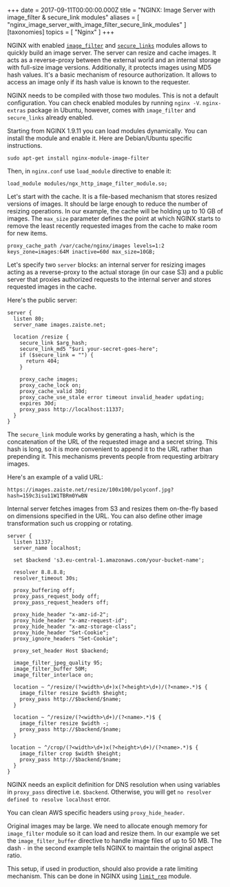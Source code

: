 
+++
date = 2017-09-11T00:00:00.000Z
title = "NGINX: Image Server with image_filter & secure_link modules"
aliases = [
  "nginx_image_server_with_image_filter_secure_link_modules"
]
[taxonomies]
topics = [ "Nginx" ]
+++

NGINX with enabled [`image_filter`](http://nginx.org/en/docs/http/ngx_http_image_filter_module.html) and [`secure_links`](http://nginx.org/en/docs/http/ngx_http_secure_link_module.html) modules allows to quickly build an image server. The server can resize and cache images. It acts as a reverse-proxy between the external world and an internal storage with full-size image versions. Additionally, it protects images using MD5 hash values. It's a basic mechanism of resource authorization. It allows to access an image only if its hash value is known to the requester.

NGINX needs to be compiled with those two modules. This is not a default configuration. You can check enabled modules by running `nginx -V`. `nginx-extras` package in Ubuntu, however, comes with `image_filter` and `secure_links` already enabled.

Starting from NGINX 1.9.11 you can load modules dynamically. You can install the module and enable it. Here are Debian/Ubuntu specific instructions.

```
sudo apt-get install nginx-module-image-filter
```

Then, in `nginx.conf` use `load_module` directive to enable it:

```
load_module modules/ngx_http_image_filter_module.so;
```

Let's start with the cache. It is a file-based mechanism that stores resized versions of images. It should be large enough to reduce the number of resizing operations. In our example, the cache will be holding up to 10 GB of images. The `max_size` parameter defines the point at which NGINX starts to remove the least recently requested images from the cache to make room for new items.

```
proxy_cache_path /var/cache/nginx/images levels=1:2 keys_zone=images:64M inactive=60d max_size=10GB;
```

Let's specify two `server` blocks: an internal server for resizing images acting as a reverse-proxy to the actual storage (in our case S3) and a public server that proxies authorized requests to the internal server and stores requested images in the cache.

Here's the public server:

```
server {
  listen 80;
  server_name images.zaiste.net;

  location /resize {
    secure_link $arg_hash;
    secure_link_md5 "$uri your-secret-goes-here";
    if ($secure_link = "") {
      return 404;
    }

    proxy_cache images;
    proxy_cache_lock on;
    proxy_cache_valid 30d;
    proxy_cache_use_stale error timeout invalid_header updating;
    expires 30d;
    proxy_pass http://localhost:11337;
  }
}
```

The `secure_link` module works by generating a hash, which is the concatenation of the URL of the requested image and a secret string. This hash is long, so it is more convenient to append it to the URL rather than prepending it. This mechanisms prevents people from requesting arbitrary images.

Here's an example of a valid URL:

```
https://images.zaiste.net/resize/100x100/polyconf.jpg?hash=159c3isu11W1TBRm0YwBN
```

Internal server fetches images from S3 and resizes them on-the-fly based on dimensions specified in the URL. You can also define other image transformation such us cropping or rotating.

```
server {
  listen 11337;
  server_name localhost;

  set $backend 's3.eu-central-1.amazonaws.com/your-bucket-name';

  resolver 8.8.8.8;
  resolver_timeout 30s;

  proxy_buffering off;
  proxy_pass_request_body off;
  proxy_pass_request_headers off;

  proxy_hide_header "x-amz-id-2";
  proxy_hide_header "x-amz-request-id";
  proxy_hide_header "x-amz-storage-class";
  proxy_hide_header "Set-Cookie";
  proxy_ignore_headers "Set-Cookie";

  proxy_set_header Host $backend;

  image_filter_jpeg_quality 95;
  image_filter_buffer 50M;
  image_filter_interlace on;

  location ~ ^/resize/(?<width>\d+)x(?<height>\d+)/(?<name>.*)$ {
    image_filter resize $width $height;
    proxy_pass http://$backend/$name;
  }

  location ~ ^/resize/(?<width>\d+)/(?<name>.*)$ {
    image_filter resize $width -;
    proxy_pass http://$backend/$name;
  }

 location ~ ^/crop/(?<width>\d+)x(?<height>\d+)/(?<name>.*)$ {
    image_filter crop $width $height;
    proxy_pass http://$backend/$name;
  }
}
```

NGINX needs an explicit definition for DNS resolution when using variables in `proxy_pass` directive i.e. `$backend`. Otherwise, you will get `no resolver defined to resolve localhost` error.

You can clean AWS specific headers using `proxy_hide_header`.

Original images may be large. We need to allocate enough memory for `image_filter` module so it can load and resize them. In our example we set the `image_filter_buffer` directive to handle image files of up to 50 MB. The dash `‑` in the second example tells NGINX to maintain the original aspect ratio.

This setup, if used in production, should also provide a rate limiting mechanism. This can be done in NGINX using [`limit_req`](http://nginx.org/en/docs/http/ngx_http_limit_req_module.html) module.
